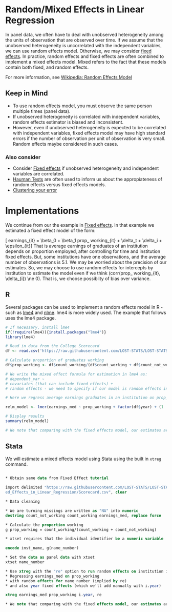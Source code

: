 Random/Mixed Effects in Linear Regression
================

In panel data, we often have to deal with unobserved heterogeneity among
the units of observation that are observed over time. If we assume that
the unobserved heterogeneity is uncorrelated with the independent
variables, we can use random effects model. Otherwise, we may consider
[fixed
effects](https://lost-stats.github.io/Model_Estimation/fixed_effects_in_linear_regression.html).
In practice, random effects and fixed effects are often combined to
implement a mixed effects model. Mixed refers to the fact that these
models contain both fixed, and random effects.

For more information, see [Wikipedia: Random Effects
Model](https://en.wikipedia.org/wiki/Random_effects_model)

## Keep in Mind

  - To use random effects model, you must observe the same person
    multiple times (panel data).
  - If unobserved heterogeneity is correlated with independent
    variables, random effects estimator is biased and inconsistent.
  - However, even if unobserved heterogeneity is expected to be
    correlated with independent variables, fixed effects model may have
    high standard errors if the number of observation per unit of
    observation is very small. Random effects maybe considered in such
    cases.

### Also consider

  - Consider [Fixed
    effects](https://lost-stats.github.io/Model_Estimation/fixed_effects_in_linear_regression.html)
    if unobserved heterogeneity and independent variables are
    correlated.
  - [Hauman
    Tests](https://en.wikipedia.org/wiki/Durbin%E2%80%93Wu%E2%80%93Hausman_test)
    are often used to inform us about the appropiateness of random
    effects versus fixed effects models.
  - [Clustering your
    error](https://lost-stats.github.io/Model_Estimation/Nonstandard_Errors/clustered_se.html)

# Implementations

We continue from our the example in [Fixed
effects](https://lost-stats.github.io/Model_Estimation/fixed_effects_in_linear_regression.html).
In that example we estimated a fixed effect model of the form:

\[ earnings_{it} = \beta_0 + \beta_1 prop\_ working_{it} + \delta_t + \delta_i + \epsilon_{it}\]
That is average earnings of graduates of an institution depends on
proportion employed, after controlling for time and institution fixed
effects. But, some institutions have one observations, and the average
number of observations is 5.1. We may be worried about the precision of
our estimates. So, we may choose to use random effects for intercepts by
institution to estimate the model even if we think
\(corr(prop\_ working_{it}, \delta_{i}) \ne 0\). That is, we choose
possiblity of bias over variance.

## R

Several packages can be used to implement a random effects model in R -
such as [lme4](https://cran.r-project.org/web/packages/lme4/index.html)
and [nlme](https://cran.r-project.org/web/packages/nlme/nlme.pdf). lme4
is more widely used. The example that follows uses the lme4 package.

``` r
# If necessary, install lme4
if(!require(lme4)){install.packages("lme4")}
library(lme4)

# Read in data from the College Scorecard
df <- read.csv('https://raw.githubusercontent.com/LOST-STATS/LOST-STATS.github.io/master/Model_Estimation/Data/Fixed_Effects_in_Linear_Regression/Scorecard.csv')

# Calculate proportion of graduates working
df$prop_working <- df$count_working/(df$count_working + df$count_not_working)

# We write the mixed effect formula for estimation in lme4 as:
# dependent_var ~ 
# covariates (that can include fixed effects) + 
# random effects - we need to specify if our model is random effects in intercepts or in slopes. In our example, we suspect random effects in intercepts at institutions. So we write "...+(1 | inst_name), ...." If we wanted to specify a model where the coefficient on prop_working was also varying by institution - we would use (1 + open | inst_name).

# Here we regress average earnings graduates in an institution on prop_working, year fixed effects and random effects in intercepts for institutions.

relm_model <- lmer(earnings_med ~ prop_working + factor(df$year) + (1 | inst_name), data = df)

# Display results
summary(relm_model)

# We note that comparing with the fixed effects model, our estimates are more precise. But, the correlation between X`s and errors suggest bias in our mixed effect model, and we do see a large increase in estimated beta.
```

## Stata

We will estimate a mixed effects model using Stata using the built in
`xtreg` command.

``` stata

* Obtain same data from Fixed Effect tutorial
 
import delimited "https://raw.githubusercontent.com/LOST-STATS/LOST-STATS.github.io/master/Model_Estimation/Data/Fix
ed_Effects_in_Linear_Regression/Scorecard.csv", clear

* Data cleaning

* We are turning missings are written as "NA" into numeric
destring count_not_working count_working earnings_med, replace force

* Calculate the proportion working
g prop_working = count_working/(count_working + count_not_working)

* xtset requires that the individual identifier be a numeric variable

encode inst_name, g(name_number)

* Set the data as panel data with xtset
xtset name_number

* Use xtreg with the "re" option to run random effects on institution intercepts 
* Regressing earnings_med on prop_working
* with random effects for name_number (implied by re)
* and also year fixed effects (which we'll add manually with i.year)

xtreg earnings_med prop_working i.year, re

* We note that comparing with the fixed effects model, our estimates are more precise. But, correlation between X`s and errors suggest bias in our random effect model, and we do see a large increase in estimated beta.
```
